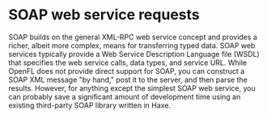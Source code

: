# SOAP web service requests

SOAP builds on the general XML-RPC web service concept and provides a richer,
albeit more complex, means for transferring typed data. SOAP web services
typically provide a Web Service Description Language file (WSDL) that specifies
the web service calls, data types, and service URL. While OpenFL does not
provide direct support for SOAP, you can construct a SOAP XML message "by hand,"
post it to the server, and then parse the results. However, for anything except
the simplest SOAP web service, you can probably save a significant amount of
development time using an existing third-party SOAP library written in Haxe.